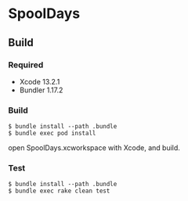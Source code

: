 SpoolDays
===========================

Build
---------------------------

### Required

* Xcode 13.2.1
* Bundler 1.17.2



### Build

    $ bundle install --path .bundle
    $ bundle exec pod install

open SpoolDays.xcworkspace with Xcode, and build.

### Test

    $ bundle install --path .bundle
    $ bundle exec rake clean test

